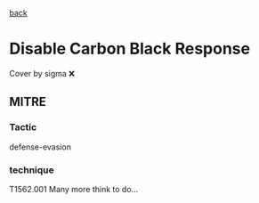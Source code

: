 [back](../index.md)
# Disable Carbon Black Response
Cover by sigma :x: 
## MITRE
### Tactic
defense-evasion
### technique
T1562.001
Many more think to do...